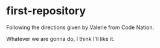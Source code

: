 # first-repository
Following the directions given by Valerie from Code Nation.

Whatever we are gonna do, I think I'll like it.
